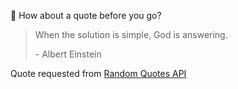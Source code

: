 📣 How about a quote before you go?

> When the solution is simple, God is answering.
>
> <p>- Albert Einstein</p>

Quote requested from [Random Quotes API](https://github.com/lukePeavey/quotable)
